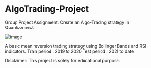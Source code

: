 # AlgoTrading-Project

Group Project Assignment:
Create an Algo-Trading strategy in Quantconnect

![image](https://user-images.githubusercontent.com/83811972/136498415-0cba3968-7f8b-448a-b68c-8305bc3e294e.png)

A basic mean reversion trading strategy using Bollinger Bands and RSI indicators.
Train period : 2019 to 2020
Test period : 2021 to date

Disclaimer:
This project is solely for educational purpose.

